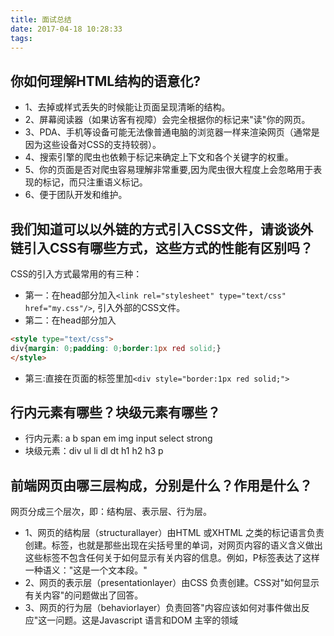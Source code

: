 ```yaml
---
title: 面试总结
date: 2017-04-18 10:28:33
tags:
---
```

## 你如何理解HTML结构的语意化?
* 1、去掉或样式丢失的时候能让页面呈现清晰的结构。
* 2、屏幕阅读器（如果访客有视障）会完全根据你的标记来"读"你的网页。
* 3、PDA、手机等设备可能无法像普通电脑的浏览器一样来渲染网页（通常是因为这些设备对CSS的支持较弱）。
* 4、搜索引擎的爬虫也依赖于标记来确定上下文和各个关键字的权重。
* 5、你的页面是否对爬虫容易理解非常重要,因为爬虫很大程度上会忽略用于表现的标记，而只注重语义标记。
* 6、便于团队开发和维护。

## 我们知道可以以外链的方式引入CSS文件，请谈谈外链引入CSS有哪些方式，这些方式的性能有区别吗？
CSS的引入方式最常用的有三种：
* 第一：在head部分加入`<link rel="stylesheet" type="text/css" href="my.css"/>`, 引入外部的CSS文件。
* 第二：在head部分加入
```html
<style type="text/css"> 
div{margin: 0;padding: 0;border:1px red solid;} 
</style>
```
* 第三:直接在页面的标签里加`<div style="border:1px red solid;">`

## 行内元素有哪些？块级元素有哪些？
* 行内元素: a b span em img input select strong
* 块级元素：div ul li dl dt h1 h2 h3 p

## 前端网页由哪三层构成，分别是什么？作用是什么？
网页分成三个层次，即：结构层、表示层、行为层。
* 1、网页的结构层（structurallayer）由HTML 或XHTML 之类的标记语言负责创建。标签，也就是那些出现在尖括号里的单词，对网页内容的语义含义做出这些标签不包含任何关于如何显示有关内容的信息。例如，P标签表达了这样一种语义："这是一个文本段。"
* 2、网页的表示层（presentationlayer）由CSS 负责创建。CSS对"如何显示有关内容"的问题做出了回答。
* 3、网页的行为层（behaviorlayer）负责回答"内容应该如何对事件做出反应"这一问题。这是Javascript 语言和DOM 主宰的领域